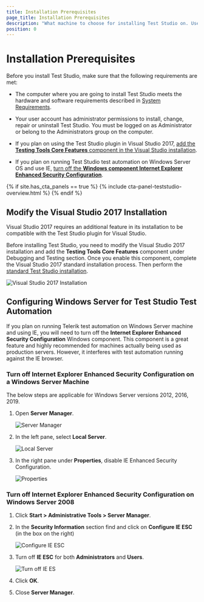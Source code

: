 ```yaml
---
title: Installation Prerequisites
page_title: Installation Prerequisites
description: "What machine to choose for installing Test Studio on. User permissions, Visual Studio requirements for installing Test Studio. "
position: 0
---
```

# Installation Prerequisites

Before you install Test Studio, make sure that the following requirements are met:

- The computer where you are going to install Test Studio meets the hardware and software requirements described in <a href="/system-requirements" target="_blank">System Requirements</a>.

- Your user account has administrator permissions to install, change, repair or uninstall Test Studio. You must be logged on as Administrator or belong to the Administrators group on the computer.

- If you plan on using the Test Studio plugin in Visual Studio 2017, <a href="#modify-visual-studio-2017-installation" target="_blank">add the __Testing Tools Core Features__ component in the Visual Studio installation</a>.

- If you plan on running Test Studio test automation on Windows Server OS and use IE, <a href="#configuring-windows-server-for-test-studio-test-automation" target="_blank">turn off the __Windows component Internet Explorer Enhanced Security Configuration__</a>.

{% if site.has_cta_panels == true %}
{% include cta-panel-teststudio-overview.html %}
{% endif %}

## Modify the Visual Studio 2017 Installation

Visual Studio 2017 requires an additional feature in its installation to be compatible with the Test Studio plugin for Visual Studio.

Before installing Test Studio, you need to modify the Visual Studio 2017 installation and add the **Testing Tools Core Features** component under Debugging and Testing section. Once you enable this component, complete the Visual Studio 2017 standard installation process. Then perform the <a href="/prerequisites/installation/install-procedure" target="_blank">standard Test Studio installation</a>.

![Visual Studio 2017 Installation][1]

[1]: /img/general-information/installation/vs2017/vs2017installation.png

## Configuring Windows Server for Test Studio Test Automation

If you plan on running Telerik test automation on Windows Server machine and using IE, you will need to turn off the __Internet Explorer Enhanced Security Configuration__ Windows component. This component is a great feature and highly recommended for machines actually being used as production servers. However, it interferes with test automation running against the IE browser.

### Turn off Internet Explorer Enhanced Security Configuration on a Windows Server Machine

The below steps are applicable for Windows Server versions 2012, 2016, 2019.

1.	Open __Server Manager__.

	![Server Manager](/img/general-information/installation/configure-windows-server/fig4.png)

2. In the left pane, select __Local Server__.

	![Local Server](/img/general-information/installation/configure-windows-server/fig5.png)

3. In the right pane under __Properties__, disable IE Enhanced Security Configuration.

	![Properties](/img/general-information/installation/configure-windows-server/fig6.png)


### Turn off Internet Explorer Enhanced Security Configuration on Windows Server 2008

1. Click __Start > Administrative Tools > Server Manager__.
2. In the __Security Information__ section find and click on __Configure IE ESC__ (in the box on the right)

	![Configure IE ESC](/img/general-information/installation/configure-windows-server/fig2.png)

3. Turn off __IE ESC__ for both __Administrators__ and __Users__.

	![Turn off IE ES](/img/general-information/installation/configure-windows-server/fig3.png)

4. Click __OK__.
5. Close __Server Manager__.

